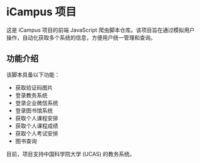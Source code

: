 # iCampus 项目

这是 iCampus 项目的前端 JavaScript 爬虫脚本仓库。该项目旨在通过模拟用户操作，自动化获取多个系统的信息，方便用户统一管理和查询。

## 功能介绍

该脚本具备以下功能：
- 获取验证码图片
- 登录教务系统
- 登录企业微信系统
- 登录图书馆系统
- 获取个人课程安排
- 获取个人课程成绩
- 获取个人考试安排
- 图书查询

目前，项目支持中国科学院大学 (UCAS) 的教务系统。
